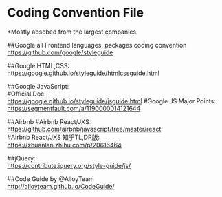 # Coding Convention File  

*Mostly absobed from the largest companies.  

##Google all Frontend languages, packages coding convention  
https://github.com/google/styleguide  

##Google HTML,CSS:  
https://google.github.io/styleguide/htmlcssguide.html  

##Google JavaScript:  
#Official Doc:  
https://google.github.io/styleguide/jsguide.html 
#Google JS Major Points:  
https://segmentfault.com/a/1190000014121644 

##Airbnb
#Airbnb React/JXS:  
https://github.com/airbnb/javascript/tree/master/react  
#Airbnb React/JXS 知乎TL,DR版:  
https://zhuanlan.zhihu.com/p/20616464  

##jQuery:  
https://contribute.jquery.org/style-guide/js/  

##Code Guide by @AlloyTeam  
http://alloyteam.github.io/CodeGuide/  



